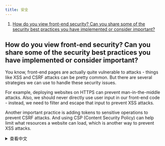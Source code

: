 ```yaml
---
title: 安全
---
```


1. [How do you view front-end security? Can you share some of the security best practices you have implemented or consider important?](#how-do-you-view-front-end-security-can-you-share-some-of-the-security-best-practices-you-have-implemented-or-consider-important)

## How do you view front-end security? Can you share some of the security best practices you have implemented or consider important?

You know, front-end pages are actually quite vulnerable to attacks - things like XSS and CSRF attacks can be pretty common. But there are several strategies we can use to handle these security issues.

For example, deploying websites on HTTPS can prevent man-in-the-middle attacks. Also, we should never directly use user input in our front-end code - instead, we need to filter and escape that input to prevent XSS attacks.

Another important practice is adding tokens to sensitive operations to prevent CSRF attacks. And using CSP (Content Security Policy) can help limit what resources a website can load, which is another way to prevent XSS attacks.

<details>
<summary>查看中文</summary>
您如何看待前端安全性？能否分享一些您实施的或认为重要的前端安全最佳实践？

前端页面其实很脆弱，很容易被攻击，比如 xss 攻击、csrf 攻击。我们可以通过一些策略来解决这些问题，例如网站要部署在 https，这样可以防止中间人攻击。然后在前端代码中不要直接使用用户输入的数据，要对用户输入的数据进行过滤和转义，这样可以防止 xss 攻击。还有要对一些敏感操作加上 token，这样可以防止 csrf 攻击。还有使用 csp，可以限制网站加载的资源，防止 xss 攻击。

</details>
